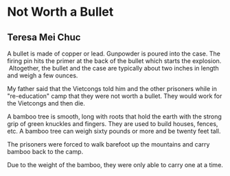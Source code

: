 # Not Worth a Bullet
## Teresa Mei Chuc
A bullet is made of
copper or lead.
Gunpowder is
poured into the case.
The firing pin hits the
primer at the back of
the bullet which starts
the explosion.  Altogether,
the bullet and the case are
typically about two inches in length
and weigh a few ounces.

My father said that
the Vietcongs
told him and the other
prisoners while in
"re-education" camp
that they were not worth a bullet.
They would work for the Vietcongs
and then die.

A bamboo tree is smooth, long
with roots that hold the earth
with the strong grip of green
knuckles and fingers.
They are used to build houses,
fences, etc.
A bamboo tree can weigh sixty pounds
or more and be twenty feet tall.

The prisoners were forced to
walk barefoot up the mountains
and carry bamboo back to the camp.

Due to the weight of the bamboo,
they were only able to carry one
at a time.